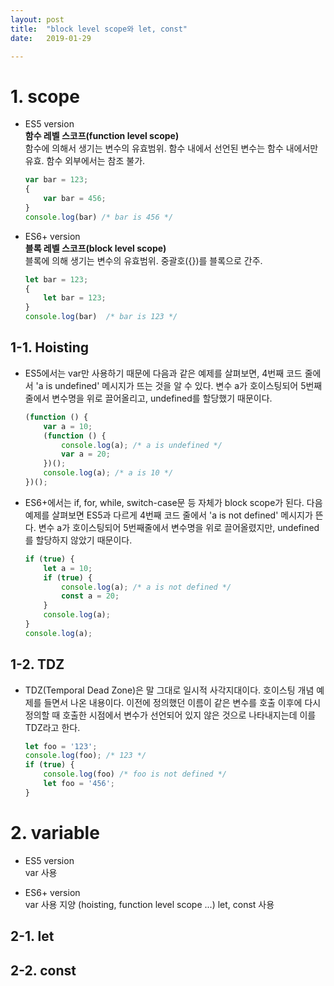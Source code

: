 ```yaml
---
layout: post
title:  "block level scope와 let, const"
date:   2019-01-29

---
```


# 1. scope

- ES5 version  
  **함수 레벨 스코프(function level scope)**  
  함수에 의해서 생기는 변수의 유효범위. 함수 내에서 선언된 변수는 함수 내에서만 유효. 함수 외부에서는 참조 불가.
    ```javascript
    var bar = 123; 
    {
        var bar = 456;
    }
    console.log(bar) /* bar is 456 */
    ```

- ES6+ version  
  **블록 레벨 스코프(block level scope)**  
  블록에 의해 생기는 변수의 유효범위. 중괄호({})를 블록으로 간주.
  ```javascript
  let bar = 123;
  {
      let bar = 123; 
  }
  console.log(bar)  /* bar is 123 */
  ```



## 1-1. Hoisting
- ES5에서는 var만 사용하기 때문에 다음과 같은 예제를 살펴보면, 4번째 코드 줄에서 'a is undefined' 메시지가 뜨는 것을 알 수 있다.
변수 a가 호이스팅되어 5번째줄에서 변수명을 위로 끌어올리고, undefined를 할당했기 때문이다.
    ```javascript
    (function () {
        var a = 10;
        (function () {
            console.log(a); /* a is undefined */
            var a = 20;
        })();
        console.log(a); /* a is 10 */
    })();
    ```

- ES6+에서는 if, for, while, switch-case문 등 자체가 block scope가 된다.
다음 예제를 살펴보면 ES5과 다르게 4번째 코드 줄에서 'a is not defined' 메시지가 뜬다.
변수 a가 호이스팅되어 5번째줄에서 변수명을 위로 끌어올렸지만, undefined를 할당하지 않았기 때문이다.
    ```javascript
    if (true) {
        let a = 10;
        if (true) {
            console.log(a); /* a is not defined */
            const a = 20;
        }
        console.log(a);
    }
    console.log(a);
    ```

  

## 1-2. TDZ

- TDZ(Temporal Dead Zone)은 말 그대로 일시적 사각지대이다. 호이스팅 개념 예제를 들면서 나온 내용이다.
이전에 정의했던 이름이 같은 변수를 호출 이후에 다시 정의할 때 호출한 시점에서 변수가 선언되어 있지 않은 것으로 나타내지는데 이를 TDZ라고 한다.
    ```javascript
    let foo = '123';
    console.log(foo); /* 123 */
    if (true) {
        console.log(foo) /* foo is not defined */
        let foo = '456';
    }
    ```



# 2. variable

- ES5 version  
var 사용

- ES6+ version  
var 사용 지양 (hoisting, function level scope ...)
let, const 사용

  

## 2-1. let



## 2-2. const

